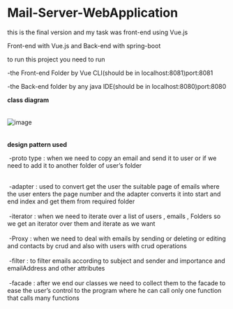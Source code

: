# Mail-Server-WebApplication

this is the final version and my task was front-end using Vue.js

Front-end with Vue.js and Back-end with spring-boot

to run this project you need to run 

-the Front-end Folder by Vue CLI(should be in localhost:8081)port:8081

-the Back-end folder by any java IDE(should be in localhost:8080)port:8080


**class diagram**
<br/><br/><br/>
![image](https://user-images.githubusercontent.com/59110598/126705687-bb625ee2-a0ec-491b-9cbb-4ff27a046c09.png)
<br/>
<br/>
<br/>
**design pattern used**

&nbsp;-proto type : when we need to copy an email and send it to user or if we need to add it to another folder of user’s folder
<br/>
<br/>

&nbsp;-adapter : used to convert get the user the suitable page of emails where the user enters the page number and the adapter converts it into start and end index and get them from required folder
<br/>
<br/>
&nbsp;-iterator : when we need to iterate over a list of users , emails , Folders so we get an iterator over them and iterate as we want
<br/>
<br/>
&nbsp;-Proxy : when we need to deal with emails by sending or deleting or editing and contacts
by crud and also with users with crud operations
<br/>
<br/>
&nbsp;-filter : to filter emails according to subject and sender and importance and emailAddress
and other attributes
<br/>
<br/>
&nbsp;-facade : after we end our classes we need to collect them to the facade to ease the user’s
control to the program where he can call only one function that calls many functions
